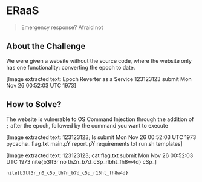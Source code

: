 # ERaaS
> Emergency response? Afraid not

## About the Challenge
We were given a website without the source code, where the website only has one functionality: converting the epoch to date.


[Image extracted text: Epoch Reverter as a Service
123123123
submit
Mon
Nov
26
00:52:03
UTC
1973]


## How to Solve?
The website is vulnerable to OS Command Injection through the addition of `;` after the epoch, followed by the command you want to execute


[Image extracted text: 123123123; Is
submit
Mon
Nov
26
00:52:03
UTC
1973
pycache_
flag.txt
main.pY report.pY requirements
txt
run.sh
templates]



[Image extracted text: 123123123; cat flag.txt
submit
Mon
Nov
26
00:52:03
UTC
1973 nite{b3tt3r
no
thZn_b7d_cSp_rlbht_fh8w4d}
cSp_]


```
nite{b3tt3r_n0_c5p_th7n_b7d_c5p_r16ht_fh8w4d}
```